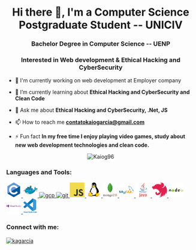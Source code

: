 <h1 align="center">Hi there 👋, I'm a Computer Science Postgraduate Student -- UNICIV </h1>
<h3 align="center"> Bachelor Degree in Computer Science -- UENP</h3>
<h3 align="center">Interested in Web development & Ethical Hacking and CyberSecurity </h3>

- 🔭 I'm currently working on web development at Employer company

- 🌱 I’m currently learning about **Ethical Hacking and CyberSecurity and Clean Code**

- 💬 Ask me about **Ethical Hacking and CyberSecurity, .Net, JS**

- 📫 How to reach me **contatokaiogarcia@gmail.com**

- ⚡ Fun fact **In my free time I enjoy playing video games, study about new web development technologies and clean code.**


<p align="center">
  <img src="https://github-readme-stats.vercel.app/api?username=Kaiog96&show_icons=true" alt="Kaiog96" />
</p>



<h3 align="left">Languages and Tools:</h3>
<p align="left"> <a href="https://www.cprogramming.com/" target="_blank"> <img src="https://github.com/devicons/devicon/blob/master/icons/c/c-original.svg" alt="c" width="40" height="40"/> </a> <a href="https://www.docker.com/" target="_blank"> <img src="https://github.com/devicons/devicon/blob/master/icons/docker/docker-original.svg" alt="docker" width="40" height="40"/> </a> <a href="https://cloud.google.com" target="_blank"> <img src="https://www.vectorlogo.zone/logos/google_cloud/google_cloud-icon.svg" alt="gcp" width="40" height="40"/> </a> <a href="https://git-scm.com/" target="_blank"> <img src="https://www.vectorlogo.zone/logos/git-scm/git-scm-icon.svg" alt="git" width="40" height="40"/> </a> <a href="https://developer.mozilla.org/en-US/docs/Web/JavaScript" target="_blank"> <img src="https://github.com/devicons/devicon/blob/master/icons/javascript/javascript-original.svg" alt="javascript" width="40" height="40"/> </a> <a href="https://www.linux.org/" target="_blank"> <img src="https://github.com/devicons/devicon/blob/master/icons/linux/linux-original.svg" alt="linux" width="40" height="40"/> </a> <a href="https://www.mongodb.com/" target="_blank"> <img src="https://github.com/devicons/devicon/blob/master/icons/mongodb/mongodb-original-wordmark.svg" alt="mongodb" width="40" height="40"/> </a> <a href="https://www.mysql.com/" target="_blank"> <img src="https://github.com/devicons/devicon/blob/master/icons/mysql/mysql-original-wordmark.svg" alt="mysql" width="40" height="40"/> </a> <a href="https://www.java.com" target="_blank"> <img src="https://github.com/devicons/devicon/blob/master/icons/java/java-original-wordmark.svg" alt="java" width="40" height="40"/> </a> <a href="https://nestjs.com/" target="_blank"> <img src="https://github.com/devicons/devicon/blob/master/icons/nestjs/nestjs-plain.svg" alt="nestjs" width="40" height="40"/> </a> <a href="https://nodejs.org" target="_blank"> <img src="https://github.com/devicons/devicon/blob/master/icons/nodejs/nodejs-original-wordmark.svg" alt="nodejs" width="40" height="40"/> </a> <a href="https://visualstudio.microsoft.com/" target="_blank"> <img src="https://github.com/devicons/devicon/blob/master/icons/visualstudio/visualstudio-plain-wordmark.svg" alt="visualstudio" width="40" height="40"/> </a> <a href="https://code.visualstudio.com/" target="_blank"> <img src="https://github.com/devicons/devicon/blob/master/icons/vscode/vscode-original-wordmark.svg" alt="visualcode" width="40" height="40"/> </a>
  
 


<h3 align="left">Connect with me:</h3>
<p align="left">
<a href="https://www.linkedin.com/in/kaio-aime-garcia-7733a41a1/" target="blank"><img align="center" src="https://cdn.jsdelivr.net/npm/simple-icons@3.0.1/icons/linkedin.svg" alt="kagarcia" height="30" width="40" /></a>
</p>
